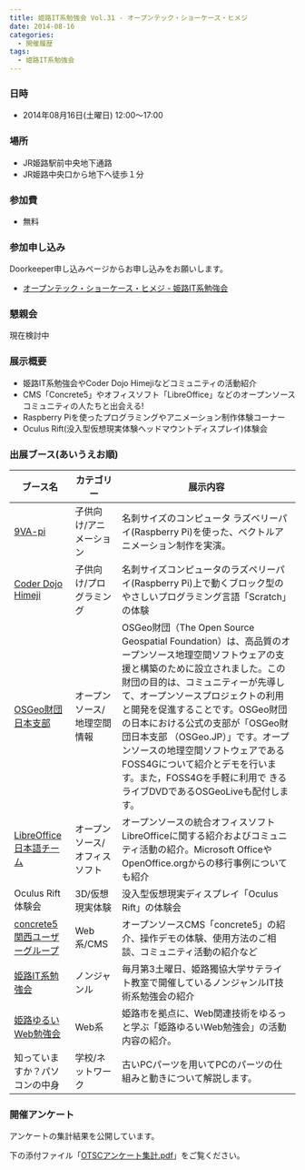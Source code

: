 ```yaml
---
title: 姫路IT系勉強会 Vol.31 - オープンテック・ショーケース・ヒメジ
date: 2014-08-16
categories:
  - 開催履歴
tags:
  - 姫路IT系勉強会
---
```


### 日時

-   2014年08月16日(土曜日) 12:00～17:00

### 場所

-   JR姫路駅前中央地下通路
-   JR姫路中央口から地下へ徒歩１分

### 参加費

-   無料

### 参加申し込み

Doorkeeper申し込みページからお申し込みをお願いします。

-   [オープンテック・ショーケース・ヒメジ - 姫路IT系勉強会](http://histudy.doorkeeper.jp/events/13581)

### 懇親会

現在検討中

### 展示概要

-   姫路IT系勉強会やCoder Dojo Himejiなどコミュニティの活動紹介
-   CMS「Concrete5」やオフィスソフト「LibreOffice」などのオープンソースコミュニティの人たちと出会える!
-   Raspberry Piを使ったプログラミングやアニメーション制作体験コーナー
-   Oculus Rift(没入型仮想現実体験ヘッドマウントディスプレイ)体験会

### 出展ブース(あいうえお順)

| ブース名                                                              | カテゴリー                    | 展示内容                                                                                                                                                                                                                                                                                                                                                                                                                                                                  |
|-----------------------------------------------------------------------|-------------------------------|---------------------------------------------------------------------------------------------------------------------------------------------------------------------------------------------------------------------------------------------------------------------------------------------------------------------------------------------------------------------------------------------------------------------------------------------------------------------------|
| [9VA-pi](http://www.d1.dion.ne.jp/~danjiro/9va/pijp.html)             | 子供向け/アニメーション       | 名刺サイズのコンピュータ ラズベリーパイ(Raspberry Pi)を使った、ベクトルアニメーション制作を実演。                                                                                                                                                                                                                                                                                                                                                                         |
| [Coder Dojo Himeji](https://www.facebook.com/groups/676563359087262/) | 子供向け/プログラミング       | 名刺サイズコンピュータのラズペリーパイ(Raspberry Pi)上で動くブロック型のやさしいプログラミング言語「Scratch」の体験                                                                                                                                                                                                                                                                                                                                                       |
| [OSGeo財団日本支部](http://www.osgeo.jp/)                             | オープンソース/地理空間情報   | OSGeo財団（The Open Source Geospatial Foundation）は、高品質のオープンソース地理空間ソフトウェアの支援と構築のために設立されました。この財団の目的は、コミュニティーが先導し て、オープンソースプロジェクトの利用と開発を促進することです。OSGeo財団の日本における公式の支部が「OSGeo財団日本支部 （OSGeo.JP）」です。オープンソースの地理空間ソフトウェアであるFOSS4Gについて紹介とデモを行います。また，FOSS4Gを手軽に利用で きるライブDVDであるOSGeoLiveも配付します。 |
| [LibreOffice日本語チーム](https://ja.libreoffice.org/)                | オープンソース/オフィスソフト | オープンソースの統合オフィスソフトLibreOfficeに関する紹介およびコミュニティ活動の紹介。Microsoft OfficeやOpenOffice.orgからの移行事例についても紹介                                                                                                                                                                                                                                                                                                                       |
| Oculus Rift体験会                                                     | 3D/仮想現実体験               | 没入型仮想現実ディスプレイ「Oculus Rift」の体験会                                                                                                                                                                                                                                                                                                                                                                                                                         |
| [concrete5関西ユーザーグループ](http://concrete5-japan.org/)          | Web系/CMS                     | オープンソースCMS「concrete5」の紹介、操作デモの体験、使用方法のご相談、コミュニティ活動の紹介など                                                                                                                                                                                                                                                                                                                                                                        |
| [姫路IT系勉強会](https://sites.google.com/site/himejiitstudy/)        | ノンジャンル                  | 毎月第3土曜日、姫路獨協大学サテライト教室で開催しているノンジャンルIT技術系勉強会の紹介                                                                                                                                                                                                                                                                                                                                                                                   |
| [姫路ゆるいWeb勉強会](https://ja-jp.facebook.com/himejiyuruiweb)      | Web系                         | 姫路市を拠点に、Web関連技術をゆるっと学ぶ「姫路ゆるいWeb勉強会」の活動内容の紹介。                                                                                                                                                                                                                                                                                                                                                                                        |
| 知っていますか？パソコンの中身                                        | 学校/ネットワーク             | 古いPCパーツを用いてPCのパーツの仕組みと動きについて解説します。                                                                                                                                                                                                                                                                                                                                                                                                          |

### 開催アンケート

アンケートの集計結果を公開しています。

下の添付ファイル「[OTSCアンケート集計.pdf](https://docs.google.com/viewer?a=v&pid=sites&srcid=ZGVmYXVsdGRvbWFpbnxoaW1lamlpdHN0dWR5fGd4OjFlNjFhZTBiNDU3NmY3NWU)」をご覧ください。
